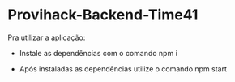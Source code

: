 # Provihack-Backend-Time41

  Pra utilizar a aplicação:

- Instale as dependências com o comando npm i

- Após instaladas as dependências utilize o comando npm start

